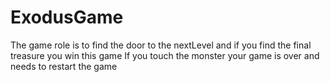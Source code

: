 # ExodusGame

The game role is to find the door to the nextLevel and if you find the final treasure you win this game 
    If you touch the monster your game is over and needs to restart the game


